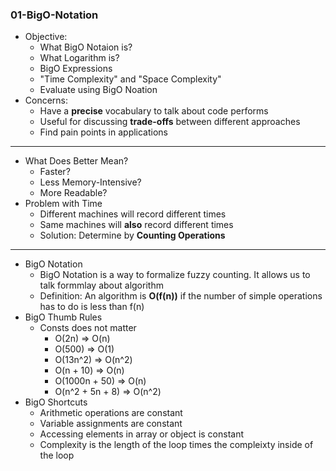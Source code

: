 ### 01-BigO-Notation  

- Objective:
  - What BigO Notaion is?
  - What Logarithm is?
  - BigO Expressions
  - "Time Complexity" and "Space Complexity"
  - Evaluate using BigO Noation
- Concerns:
  - Have a **precise** vocabulary to talk about code performs
  - Useful for discussing **trade-offs** between different approaches
  - Find pain points in applications
---
- What Does Better Mean?
  - Faster? 
  - Less Memory-Intensive?
  - More Readable?
- Problem with Time
  - Different machines will record different times
  - Same machines will **also** record different times
  - Solution: Determine by **Counting Operations**
---

- BigO Notation
  - BigO Notation is a way to formalize fuzzy counting. It allows us to talk formmlay about algorithm
  - Definition: An algorithm is **O(f(n))** if the number of simple operations has to do is less than f(n)
- BigO Thumb Rules
  - Consts does not matter
    - O(2n) => O(n)
    - O(500) => O(1)
    - O(13n^2) => O(n^2)
    - O(n + 10) => O(n)
    - O(1000n + 50) => O(n)
    - O(n^2 + 5n + 8) => O(n^2)
- BigO Shortcuts
  - Arithmetic operations are constant
  - Variable assignments are constant
  - Accessing elements in array or object is constant
  - Complexity is the length of the loop times the compleixty inside of the loop
